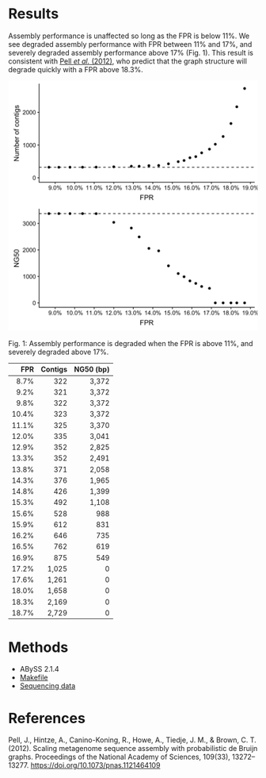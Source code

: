 # Results

Assembly performance is unaffected so long as the FPR is below 11%. We see degraded assembly performance with FPR between 11% and 17%, and severely degraded assembly performance above 17% (Fig. 1). This result is consistent with [Pell *et al.* (2012)](https://doi.org/10.1073/pnas.1121464109), who predict that the graph structure will degrade quickly with a FPR above 18.3%.

[![Assembly performance is degraded when the FPR is above 11%, and severely degraded above 17%.](fpr.png)](fpr.pdf)

Fig. 1: Assembly performance is degraded when the FPR is above 11%, and severely degraded above 17%.

| FPR   | Contigs | NG50 (bp) |
|------:|--------:|----------:|
|  8.7% |     322 |     3,372 |
|  9.2% |     321 |     3,372 |
|  9.8% |     322 |     3,372 |
| 10.4% |     323 |     3,372 |
| 11.1% |     325 |     3,370 |
| 12.0% |     335 |     3,041 |
| 12.9% |     352 |     2,825 |
| 13.3% |     352 |     2,491 |
| 13.8% |     371 |     2,058 |
| 14.3% |     376 |     1,965 |
| 14.8% |     426 |     1,399 |
| 15.3% |     492 |     1,108 |
| 15.6% |     528 |       988 |
| 15.9% |     612 |       831 |
| 16.2% |     646 |       735 |
| 16.5% |     762 |       619 |
| 16.9% |     875 |       549 |
| 17.2% |   1,025 |         0 |
| 17.6% |   1,261 |         0 |
| 18.0% |   1,658 |         0 |
| 18.3% |   2,169 |         0 |
| 18.7% |   2,729 |         0 |

# Methods

- ABySS 2.1.4
- [Makefile](Makefile)
- [Sequencing data](https://github.com/rrwick/Unicycler/tree/master/sample_data#shigella-sonnei-plasmids-synthetic-reads)

# References

Pell, J., Hintze, A., Canino-Koning, R., Howe, A., Tiedje, J. M., & Brown, C. T. (2012). Scaling metagenome sequence assembly with probabilistic de Bruijn graphs. Proceedings of the National Academy of Sciences, 109(33), 13272–13277. https://doi.org/10.1073/pnas.1121464109
